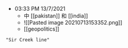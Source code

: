 - 03:33 PM 13/7/2021
	- 中  [[pakistan]] 和 [[india]]
	- ![[Pasted image 20210713153352.png]]
	- [[geopolitics]]

```query
"Sir Creek line"
```